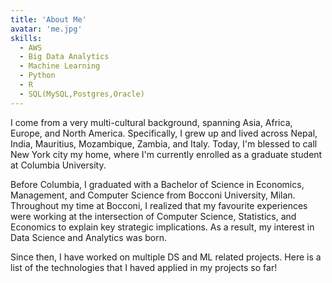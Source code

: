 ```yaml
---
title: 'About Me'
avatar: 'me.jpg'
skills:
  - AWS
  - Big Data Analytics 
  - Machine Learning 
  - Python
  - R 
  - SQL(MySQL,Postgres,Oracle)
---
```


I come from a very multi-cultural background, spanning Asia, Africa, Europe, and North America. Specifically, I grew up and lived across Nepal, India, Mauritius, Mozambique, Zambia, and Italy. Today, I'm blessed to call New York city my home, where I'm currently enrolled as a graduate student at Columbia University.

Before Columbia, I graduated with a Bachelor of Science in Economics, Management, and Computer Science from Bocconi University, Milan. Throughout my time at Bocconi, I realized that my favourite experiences were working at the intersection of Computer Science, Statistics, and Economics to explain key strategic implications. As a result, my interest in Data Science and Analytics was born.

Since then, I have worked on multiple DS and ML related projects. Here is a list of the technologies that I haved applied in my projects so far!
